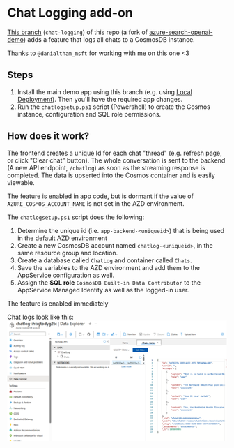 # Chat Logging add-on

[This branch](https://github.com/leongj/azure-search-openai-demo/tree/chat-logging) (`chat-logging`) of this repo (a fork of [azure-search-openai-demo](https://github.com/Azure-Samples/azure-search-openai-demo)) adds a feature that logs all chats to a CosmosDB instance.

Thanks to `@danialtham_msft` for working with me on this one <3

## Steps
1. Install the main demo app using this branch (e.g. using [Local Deployment](https://github.com/leongj/azure-search-openai-demo/tree/chat-logging#local-environment)). Then you'll have the required app changes.
2. Run the `chatlogsetup.ps1` script (Powershell) to create the Cosmos instance, configuration and SQL role permissions.

## How does it work?

The frontend creates a unique Id for each chat "thread" (e.g. refresh page, or click "Clear chat" button). The whole conversation is sent to the backend (A new API endpoint, `/chatlog`) as soon as the streaming response is completed. The data is upserted into the Cosmos container and is easily viewable.

The feature is enabled in app code, but is dormant if the value of `AZURE_COSMOS_ACCOUNT_NAME` is not set in the AZD environment.

The `chatlogsetup.ps1` script does the following:
1. Determine the unique id (i.e. `app-backend-<uniqueid>`) that is being used in the default AZD environment
2. Create a new CosmosDB account named `chatlog-<uniqueid>`, in the same resource group and location.
3. Create a database called `ChatLog` and container called `Chats`.
4. Save the variables to the AZD environment and add them to the AppService configuration as well.
5. Assign the **SQL role** `CosmosDB Built-in Data Contributor` to the AppService Managed Identity as well as the logged-in user.

The feature is enabled immediately

Chat logs look like this:
![Chat log in CosmosDB data explorer](docs/chatlog.png)

